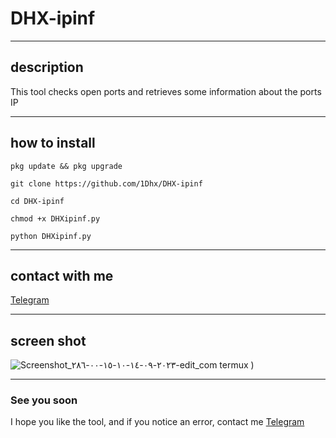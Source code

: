 # DHX-ipinf
___
## description
This tool checks open ports and retrieves some information about the ports IP 
___
## how to install
```
pkg update && pkg upgrade 
```
```
git clone https://github.com/1Dhx/DHX-ipinf
```
```
cd DHX-ipinf
```
```
chmod +x DHXipinf.py
```
```
python DHXipinf.py
```
___
## contact with me
[Telegram](https://t.me/DHXfollowers)
___
## screen shot
![Screenshot_٢٠٢٣-٠٩-١٤-١٠-١٥-٠٠-٢٨٦-edit_com termux](https://github.com/1Dhx/DHX-ipinf/assets/142033732/4ee157ea-cbb6-45a6-8673-6ac02a4e74c9)
)
___
### See you soon 
I hope you like the tool, and if you notice an error, contact me
[Telegram](https://t.me/DHXfollowers)
